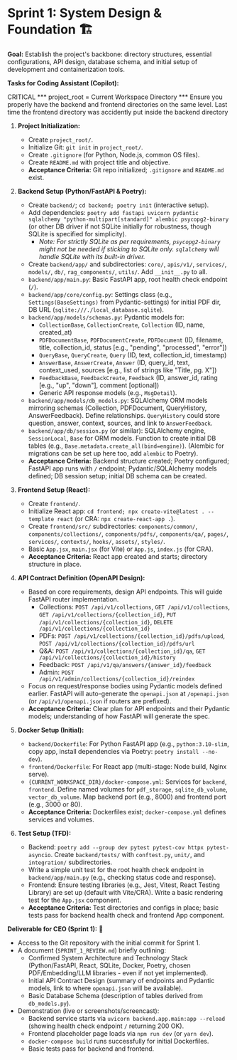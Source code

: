 # Sprint 1: System Design & Foundation 🏗️

**Goal:** Establish the project's backbone: directory structures, essential configurations, API design, database schema, and initial setup of development and containerization tools.

**Tasks for Coding Assistant (Copilot):**

 CRITICAL *** project_root = Current Workspace Directory ***
 Ensure you properly have the backend and frontend directories on the same level. Last time the frontend directory was accidently put inside the backend directory
 
1.  **Project Initialization:**
    * Create `project_root/`.
    * Initialize Git: `git init` in `project_root/`.
    * Create `.gitignore` (for Python, Node.js, common OS files).
    * Create `README.md` with project title and objective.
    * **Acceptance Criteria:** Git repo initialized; `.gitignore` and `README.md` exist.

2.  **Backend Setup (Python/FastAPI & Poetry):**
    * Create `backend/`; `cd backend; poetry init` (interactive setup).
    * Add dependencies: `poetry add fastapi uvicorn pydantic sqlalchemy "python-multipart[standard]" alembic psycopg2-binary` (or other DB driver if not SQLite initially for robustness, though SQLite is specified for simplicity).
        * *Note: For strictly SQLite as per requirements, `psycopg2-binary` might not be needed if sticking to SQLite only. `sqlalchemy` will handle SQLite with its built-in driver.*
    * Create `backend/app/` and subdirectories: `core/`, `apis/v1/`, `services/`, `models/`, `db/`, `rag_components/`, `utils/`. Add `__init__.py` to all.
    * `backend/app/main.py`: Basic FastAPI app, root health check endpoint (`/`).
    * `backend/app/core/config.py`: Settings class (e.g., `Settings(BaseSettings)` from Pydantic-settings) for initial PDF dir, DB URL (`sqlite:///./local_database.sqlite`).
    * `backend/app/models/schemas.py`: Pydantic models for:
        * `CollectionBase`, `CollectionCreate`, `Collection` (ID, name, created\_at)
        * `PDFDocumentBase`, `PDFDocumentCreate`, `PDFDocument` (ID, filename, title, collection\_id, status [e.g., "pending", "processed", "error"])
        * `QueryBase`, `QueryCreate`, `Query` (ID, text, collection\_id, timestamp)
        * `AnswerBase`, `AnswerCreate`, `Answer` (ID, query\_id, text, context\_used, sources [e.g., list of strings like "Title, pg. X"])
        * `FeedbackBase`, `FeedbackCreate`, `Feedback` (ID, answer\_id, rating [e.g., "up", "down"], comment [optional])
        * Generic API response models (e.g., `MsgDetail`).
    * `backend/app/models/db_models.py`: SQLAlchemy ORM models mirroring schemas (Collection, PDFDocument, QueryHistory, AnswerFeedback). Define relationships. `QueryHistory` could store question, answer, context, sources, and link to `AnswerFeedback`.
    * `backend/app/db/session.py` (or similar): SQLAlchemy engine, `SessionLocal`, `Base` for ORM models. Function to create initial DB tables (e.g., `Base.metadata.create_all(bind=engine)`). (Alembic for migrations can be set up here too, add `alembic` to Poetry).
    * **Acceptance Criteria:** Backend structure created; Poetry configured; FastAPI app runs with `/` endpoint; Pydantic/SQLAlchemy models defined; DB session setup; initial DB schema can be created.

3.  **Frontend Setup (React):**
    * Create `frontend/`.
    * Initialize React app: `cd frontend; npx create-vite@latest . --template react` (or CRA: `npx create-react-app .`).
    * Create `frontend/src/` subdirectories: `components/common/`, `components/collections/`, `components/pdfs/`, `components/qa/`, `pages/`, `services/`, `contexts/`, `hooks/`, `assets/`, `styles/`.
    * Basic `App.jsx`, `main.jsx` (for Vite) or `App.js`, `index.js` (for CRA).
    * **Acceptance Criteria:** React app created and starts; directory structure in place.

4.  **API Contract Definition (OpenAPI Design):**
    * Based on core requirements, design API endpoints. This will guide FastAPI router implementation.
        * Collections: `POST /api/v1/collections`, `GET /api/v1/collections`, `GET /api/v1/collections/{collection_id}`, `PUT /api/v1/collections/{collection_id}`, `DELETE /api/v1/collections/{collection_id}`
        * PDFs: `POST /api/v1/collections/{collection_id}/pdfs/upload`, `POST /api/v1/collections/{collection_id}/pdfs/url`
        * Q&A: `POST /api/v1/collections/{collection_id}/qa`, `GET /api/v1/collections/{collection_id}/history`
        * Feedback: `POST /api/v1/qa/answers/{answer_id}/feedback`
        * Admin: `POST /api/v1/admin/collections/{collection_id}/reindex`
    * Focus on request/response bodies using Pydantic models defined earlier. FastAPI will auto-generate the `openapi.json` at `/openapi.json` (or `/api/v1/openapi.json` if routers are prefixed).
    * **Acceptance Criteria:** Clear plan for API endpoints and their Pydantic models; understanding of how FastAPI will generate the spec.

5.  **Docker Setup (Initial):**
    * `backend/Dockerfile`: For Python FastAPI app (e.g., `python:3.10-slim`, copy app, install dependencies via Poetry: `poetry install --no-dev`).
    * `frontend/Dockerfile`: For React app (multi-stage: Node build, Nginx serve).
    * `{CURRENT_WORKSPACE_DIR}/docker-compose.yml`: Services for `backend`, `frontend`. Define named volumes for `pdf_storage`, `sqlite_db_volume`, `vector_db_volume`. Map backend port (e.g., 8000) and frontend port (e.g., 3000 or 80).
    * **Acceptance Criteria:** Dockerfiles exist; `docker-compose.yml` defines services and volumes.

6.  **Test Setup (TFD):**
    * Backend: `poetry add --group dev pytest pytest-cov httpx pytest-asyncio`. Create `backend/tests/` with `conftest.py`, `unit/`, and `integration/` subdirectories.
    * Write a simple unit test for the root health check endpoint in `backend/app/main.py` (e.g., checking status code and response).
    * Frontend: Ensure testing libraries (e.g., Jest, Vitest, React Testing Library) are set up (default with Vite/CRA). Write a basic rendering test for the `App.jsx` component.
    * **Acceptance Criteria:** Test directories and configs in place; basic tests pass for backend health check and frontend App component.

**Deliverable for CEO (Sprint 1):** 📝

* Access to the Git repository with the initial commit for Sprint 1.
* A document (`SPRINT_1_REVIEW.md`) briefly outlining:
    * Confirmed System Architecture and Technology Stack (Python/FastAPI, React, SQLite, Docker, Poetry, chosen PDF/Embedding/LLM libraries - even if not yet implemented).
    * Initial API Contract Design (summary of endpoints and Pydantic models, link to where `openapi.json` will be available).
    * Basic Database Schema (description of tables derived from `db_models.py`).
* Demonstration (live or screenshots/screencast):
    * Backend service starts via `uvicorn backend.app.main:app --reload` (showing health check endpoint `/` returning 200 OK).
    * Frontend placeholder page loads via `npm run dev` (or `yarn dev`).
    * `docker-compose build` runs successfully for initial Dockerfiles.
    * Basic tests pass for backend and frontend.
